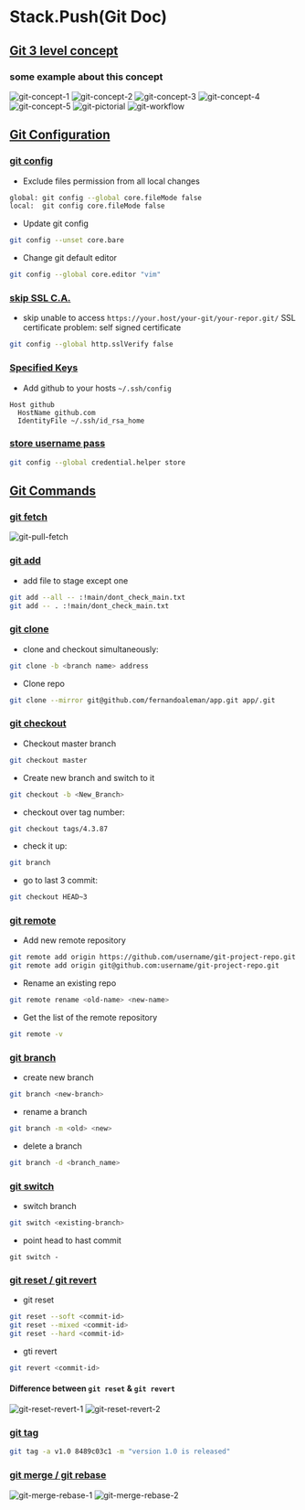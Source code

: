 # Stack.Push(Git Doc\)

## [Git 3 level concept](#git-3-level-concept)

### some example about this concept

![git-concept-1]
![git-concept-2]
![git-concept-3]
![git-concept-4]
![git-concept-5]
![git-pictorial]
![git-workflow]

## [Git Configuration](#git-configuration)

### [git config](#git-config)

- Exclude files permission from all local changes

```bash
global: git config --global core.fileMode false
local:  git config core.fileMode false
```

- Update git config

```bash
git config --unset core.bare
```

- Change git default editor

```bash
git config --global core.editor "vim"
```

### [skip SSL C.A.](#skip-ssl-ca)

- skip unable to access `https://your.host/your-git/your-repor.git/` SSL certificate problem: self signed certificate

```bash
git config --global http.sslVerify false
```

### [Specified Keys](#specified-keys)

- Add github to your hosts `~/.ssh/config`

```shell
Host github
  HostName github.com
  IdentityFile ~/.ssh/id_rsa_home
```

### [store username pass](#store-username-pass)

```bash
git config --global credential.helper store
```

## [Git Commands](#git-commands)

### [git fetch](#git-fetch)

![git-pull-fetch]

### [git add](#git-add)

- add file to stage except one

```bash
git add --all -- :!main/dont_check_main.txt
git add -- . :!main/dont_check_main.txt
```

### [git clone](#git-clone)

- clone and checkout simultaneously:

```bash
git clone -b <branch name> address
```

- Clone repo

```bash
git clone --mirror git@github.com/fernandoaleman/app.git app/.git
```

### [git checkout](#git-checkout)

- Checkout master branch

```bash
git checkout master
```

- Create new branch and switch to it

```bash
git checkout -b <New_Branch>
```

- checkout over tag number:

```bash
git checkout tags/4.3.87
```

- check it up:

```bash
git branch
```

- go to last 3 commit:

```bash
git checkout HEAD~3
```

### [git remote](#git-remote)

- Add new remote repository

```bash
git remote add origin https://github.com/username/git-project-repo.git
git remote add origin git@github.com:username/git-project-repo.git
```

- Rename an existing repo

```bash
git remote rename <old-name> <new-name>
```

- Get the list of the remote repository

```bash
git remote -v
```

### [git branch](#git-branch)

- create new branch

```bash
git branch <new-branch>
```

- rename a branch

```bash
git branch -m <old> <new>
```

- delete a branch

```bash
git branch -d <branch_name>
```

### [git switch](#git-switch)

- switch branch

```bash
git switch <existing-branch>
```

- point head to hast commit

```raw
git switch -
```

### [git reset / git revert](#git-reset--git-revert)

- git reset

```bash
git reset --soft <commit-id>
git reset --mixed <commit-id>
git reset --hard <commit-id>
```

- gti revert

```bash
git revert <commit-id>
```

#### Difference between `git reset` & `git revert`

![git-reset-revert-1]
![git-reset-revert-2]

### [git tag](#git-tag)

```bash
git tag -a v1.0 8489c03c1 -m "version 1.0 is released"
```

### [git merge / git rebase](#git-merge--git-rebase)

![git-merge-rebase-1]
![git-merge-rebase-2]

<!-- image links -->
[git-concept-1]: ../../assets/ops/svc/git-3-level-concept-1.png
[git-concept-2]: ../../assets/ops/svc/git-3-level-concept-2.png
[git-concept-3]: ../../assets/ops/svc/git-3-level-concept-3.png
[git-concept-4]: ../../assets/ops/svc/git-3-level-concept-4.png
[git-concept-5]: ../../assets/ops/svc/git-3-level-concept-5.png
[git-pictorial]: ../../assets/ops/svc/git-a-pictorial-walkthrough.gif
[git-workflow]: ../../assets/ops/svc/git-a-pictorial-walkthrough.gif
[git-pull-fetch]: ../../assets/ops/svc/git-pull-fetch.png
[git-reset-revert-1]: ../../assets/ops/svc/git-reset-revert-1.png
[git-reset-revert-2]: ../../assets/ops/svc/git-reset-revert-2.png
[git-merge-rebase-1]: ../../assets/ops/svc/git-merge-rebase-1.png
[git-merge-rebase-2]: ../../assets/ops/svc/git-merge-rebase-2.png
